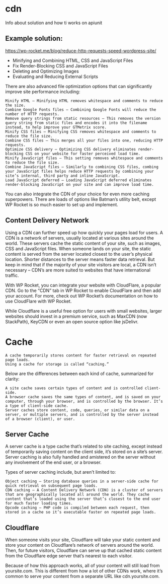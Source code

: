 # cdn
Info about solution and how ti works on apiunit


## Example solution:
https://wp-rocket.me/blog/reduce-http-requests-speed-wordpress-site/

+ Minifying and Combining HTML, CSS and JavaScript Files
+ Fix Render-Blocking CSS and JavaScript Files
+ Deleting and Optimizing Images
+ Evaluating and Reducing External Scripts

There are also advanced file optimization options that can significantly improve site performance including:

    Minify HTML – Minifying HTML removes whitespace and comments to reduce the size.
    Combine Google Fonts files – Combining Google Fonts will reduce the number of HTTP requests.
    Remove query strings from static resources – This removes the version query string from static files and encodes it into the filename instead, to help improve your GTMetrix score.
    Minify CSS files – Minifying CSS removes whitespace and comments to reduce the file size.
    Combine CSS files – This merges all your files into one, reducing HTTP requests.
    Optimize CSS delivery – Optimizing CSS delivery eliminates render-blocking CSS on your website for faster perceived load time.
    Minify JavaScript files – This setting removes whitespace and comments to reduce the file size.
    Combine JavaScript files – Similarly to combining CSS files, combing your JavaScript files helps reduce HTTP requests by combining your site’s internal, third party and inline JavaScript.
    Load JavaScript deferred – Loading JavaScript deferred eliminates render-blocking JavaScript on your site and can improve load time.

You can also integrate the CDN of your choice for even more caching superpowers. There are loads of options like Batman’s utility belt, except WP Rocket is so much easier to set up and implement.

## Content Delivery Network

Using a CDN can further speed up how quickly your pages load for users. A CDN is a network of servers, usually located at various sites around the world. These servers cache the static content of your site, such as images, CSS and JavaScript files. When someone lands on your site, the static content is served from the server located closest to the user’s physical location. Shorter distances to the server means faster data retrieval. But keep in mind that if the majority of your site visitors are local, a CDN isn’t necessary – CDN’s are more suited to websites that have international traffic.

With WP Rocket, you can integrate your website with CloudFlare, a popular CDN. Go to the “CDN” tab in WP Rocket to enable CloudFlare and then add your account. For more, check out WP Rocket’s documentation on how to use CloudFlare with WP Rocket.

While Cloudflare is a useful free option for users with small websites, larger websites should invest in a premium service, such as MaxCDN (now StackPath), KeyCDN or even an open source option like jsDelivr.

# Cache
    A cache temporarily stores content for faster retrieval on repeated page loads.
    Using a cache for storage is called “caching.”

Below are the differences between each kind of cache, summarized for clarity:

    A site cache saves certain types of content and is controlled client-side.
    A browser cache saves the same types of content, and is saved on your computer, through your browser, and is controlled by the browser. It’s a type of client-side cache.
    Server caches store content, code, queries, or similar data on a server, or multiple servers, and is controlled by the server instead of a browser (client), or user.

## Server Cache

A server cache is a type cache that’s related to site caching, except instead of temporarily saving content on the client side, it’s stored on a site’s server. Server caching is also fully handled and amistered on the server without any involvement of the end user, or a browser.

Types of server caching include, but aren’t limited to:

    Object caching – Storing database queries in a server-side cache for quick retrieval on subsequent page loads.
    CDN caching – A Content Delivery Network (CDN) is a cluster of servers that are geographically located all around the world. They cache content that’s loaded using the server that’s closest to the end user for much faster loading times.
    Opcode caching – PHP code is compiled between each request, then stored in a cache so it’s executable faster on repeated page loads.
    

## Cloudflare
When someone visits your site, Cloudflare will take your static content and store your content on Cloudflare’s network of servers around the world. Then, for future visitors, Cloudflare can serve up that cached static content from the Cloudflare edge server that’s nearest to each visitor.

Because of how this approach works, all of your content will still load from yoursite.com. This is different from how a lot of other CDNs work, where it’s common to serve your content from a separate URL like cdn.yoursite.com.

